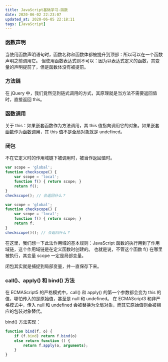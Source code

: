 ```yaml
---
title: JavaScript基础学习-函数
date: 2020-06-02 22:23:07
updated_at: 2020-06-05 22:18:11
tags: [JavaScript]
---
```


### 函数声明

当使用函数声明语句时，函数名称和函数体都被提升到顶部：所以可以在一个函数声明之前调用它。
但使用函数表达式则不可以：因为以表达式定义的函数，其变量的声明提前了，但是函数体没有被提前。

### 方法链

在 jQuery 中，我们竟然见到链式调用的方式，其原理就是当方法不需要返回值时，直接返回 this。

### 函数调用

关于 this：如果嵌套函数作为方法调用，其 this 值指向调用它的对象。如果嵌套函数作为函数调用，其 this 值不是全局对象就是 undefined。

### 闭包

不在它定义时的作用域链下被调用时，被当作返回值时。

```javascript
var scope = 'global';
function checkscope() {
    var scope = 'local';
    function f() { return scope; }
    return f();
}
checkscope(); // 会返回什么？
```

```javascript
var scope = 'global';
function checkscope() {
    var scope = 'local';
    function f() { return scope; }
    return f;
}
checkscope()(); // 会返回什么？
```

在这里，我们想一下此法作用域的基本规则：JavaScript 函数的执行用到了作用域链，这个作用域链是在定义函数时创建的。
也就是说，不管这个函数 f() 在哪里被执行，其变量 scope 一定是局部变量。

闭包其实就是捕捉到局部变量，并一直保存下来。

### call()、apply() 和 bind() 方法

在 ECMAScript5 的严格模式中，call() 和 apply() 的第一个参数都会变为 this 的值，哪怕传入的是原始值，甚至是 null 和 undefined。
在 ECMAScript3 和非严格模式中，传入 null 和 undefined 会被替换为全局对象，而其它原始值则会被相应的包装对象替代。

bind() 方法实现：

```javascript
function bind(f, o) {
    if (f.bind) return f.bind(o)
    else return function () {
        return f.apply(o, arguments);
    }
}
```

```javascript

```
